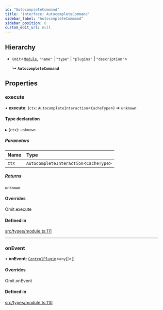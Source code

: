 ```yaml
---
id: "AutocompleteCommand"
title: "Interface: AutocompleteCommand"
sidebar_label: "AutocompleteCommand"
sidebar_position: 0
custom_edit_url: null
---
```


## Hierarchy

- `Omit`<[`Module`](Module.md), ``"name"`` \| ``"type"`` \| ``"plugins"`` \| ``"description"``\>

  ↳ **`AutocompleteCommand`**

## Properties

### execute

• **execute**: (`ctx`: `AutocompleteInteraction`<`CacheType`\>) => `unknown`

#### Type declaration

▸ (`ctx`): `unknown`

##### Parameters

| Name | Type |
| :------ | :------ |
| `ctx` | `AutocompleteInteraction`<`CacheType`\> |

##### Returns

`unknown`

#### Overrides

Omit.execute

#### Defined in

[src/types/module.ts:111](https://github.com/sern-handler/handler/blob/33f1446/src/types/module.ts#L111)

___

### onEvent

• **onEvent**: [`ControlPlugin`](ControlPlugin.md)<`any`[]\>[]

#### Overrides

Omit.onEvent

#### Defined in

[src/types/module.ts:110](https://github.com/sern-handler/handler/blob/33f1446/src/types/module.ts#L110)
